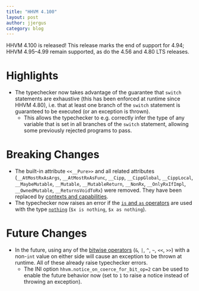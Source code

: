 ```yaml
---
title: "HHVM 4.100"
layout: post
author: jjergus
category: blog
---
```


HHVM 4.100 is released! This release marks the end of support for 4.94;
HHVM 4.95&ndash;4.99 remain supported, as do the 4.56 and 4.80 LTS releases.

# Highlights

- The typechecker now takes advantage of the guarantee that `switch` statements
  are exhaustive (this has been enforced at runtime since HHVM 4.80), i.e. that
  at least one branch of the `switch` statement is guaranteed to be executed
  (or an exception is thrown).
  - This allows the typechecker to e.g. correctly infer the type of any variable
    that is set in all branches of the `switch` statement, allowing some
    previously rejected programs to pass.

# Breaking Changes

- The built-in attribute `<<__Pure>>` and all related attributes
  (`__AtMostRxAsArgs`, `__AtMostRxAsFunc`, `__Cipp`, `__CippGlobal`,
  `__CippLocal`, `__MaybeMutable`, `__Mutable`, `__MutableReturn`, `__NonRx`,
  `__OnlyRxIfImpl`, `__OwnedMutable`, `__ReturnsVoidToRx`)
  were removed. They have been replaced by
  [contexts and capabilities](https://docs.hhvm.com/hack/contexts-and-capabilities).
- The typechecker now raises an error if the
  [`is` and `as` operators](https://docs.hhvm.com/hack/expressions-and-operators/type-assertions)
  are used with the type
  [`nothing`](https://docs.hhvm.com/hack/built-in-types/nothing)
  (`$x is nothing`, `$x as nothing`).

# Future Changes

- In the future, using any of the
  [bitwise operators](https://docs.hhvm.com/hack/expressions-and-operators/bitwise-operators)
  (`&`, `|`, `^`, `~`, `<<`, `>>`) with a non-`int` value on either side will
  cause an exception to be thrown at runtime. All of these already
  raise typechecker errors.
  - The INI option `hhvm.notice_on_coerce_for_bit_op=2` can be used to enable
    the future behavior now (set to `1` to raise a notice instead of throwing
    an exception).

